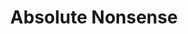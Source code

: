 ---
layout: music
category: music
title: Absolute Nonsense
short: absolutenonsense
aif: "/music/AAGreene_AbsoluteNonsense.aif"
mp3: "/music/AAGreene_AbsoluteNonsense.mp3"
ogg: "/music/AAGreene_AbsoluteNonsense.ogg"
bmp3: "/music/TheNonsense_09182016A.mp3"
bogg: "/music/TheNonsense_09182016A.ogg"
cmp3: "/music/TheNonsense_09182016B.mp3"
cogg: "/music/TheNonsense_09182016B.ogg"
---
